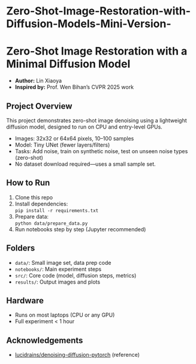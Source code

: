 # Zero-Shot-Image-Restoration-with-Diffusion-Models-Mini-Version-

# Zero-Shot Image Restoration with a Minimal Diffusion Model

- **Author:** Lin Xiaoya
- **Inspired by:** Prof. Wen Bihan’s CVPR 2025 work

## Project Overview

This project demonstrates zero-shot image denoising using a lightweight diffusion model, designed to run on CPU and entry-level GPUs.  
- Images: 32x32 or 64x64 pixels, 10–100 samples
- Model: Tiny UNet (fewer layers/filters)
- Tasks: Add noise, train on synthetic noise, test on unseen noise types (zero-shot)
- No dataset download required—uses a small sample set.

## How to Run

1. Clone this repo
2. Install dependencies:  
   `pip install -r requirements.txt`
3. Prepare data:  
   `python data/prepare_data.py`
4. Run notebooks step by step (Jupyter recommended)

## Folders

- `data/`: Small image set, data prep code
- `notebooks/`: Main experiment steps
- `src/`: Core code (model, diffusion steps, metrics)
- `results/`: Output images and plots

## Hardware

- Runs on most laptops (CPU or any GPU)
- Full experiment < 1 hour

## Acknowledgements

- [lucidrains/denoising-diffusion-pytorch](https://github.com/lucidrains/denoising-diffusion-pytorch) (reference)
